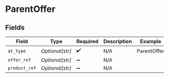 # ParentOffer


## Fields

| Field              | Type               | Required           | Description        | Example            |
| ------------------ | ------------------ | ------------------ | ------------------ | ------------------ |
| `at_type`          | *Optional[str]*    | :heavy_check_mark: | N/A                | ParentOffer        |
| `offer_ref`        | *Optional[str]*    | :heavy_minus_sign: | N/A                |                    |
| `product_ref`      | *Optional[str]*    | :heavy_minus_sign: | N/A                |                    |